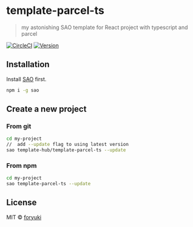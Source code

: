 # template-parcel-ts

> my astonishing SAO template for React project with typescript and parcel

[![CircleCI](https://circleci.com/gh/template-hub/template-parcel-ts.svg?style=svg)](https://circleci.com/gh/template-hub/template-parcel-ts)
[![Version](https://img.shields.io/npm/v/template-parcel-ts.svg)](https://www.npmjs.com/package/template-parcel-ts)

## Installation

Install [SAO](https://github.com/egoist/sao) first.

```bash
npm i -g sao
```

## Create a new project
### From git

```bash
cd my-project
//  add --update flag to using latest version
sao template-hub/template-parcel-ts --update
```

### From npm

```bash
cd my-project
sao template-parcel-ts --update
```

## License

MIT &copy; [foryuki](github.com/foryuki)
